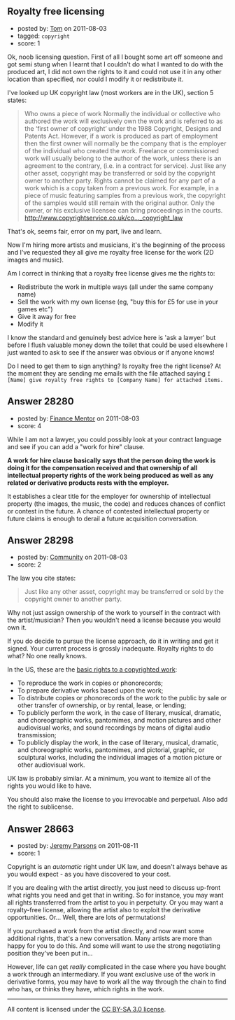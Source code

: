 ## Royalty free licensing

- posted by: [Tom](https://stackexchange.com/users/-1/8177-tom) on 2011-08-03
- tagged: `copyright`
- score: 1

Ok, noob licensing question. First of all I bought some art off someone and got semi stung when I learnt that I couldn't do what I wanted to do with the produced art, I did not own the rights to it and could not use it in any other location than specified, nor could I modify it or redistribute it.

I've looked up UK copyright law (most workers are in the UK), section 5 states:

> Who owns a piece of work Normally the individual or collective who
> authored the work will exclusively own the work and is referred to as
> the ‘first owner of copyright’ under the 1988 Copyright, Designs and
> Patents Act. However, if a work is produced as part of employment then
> the first owner will normally be the company that is the employer of
> the individual who created the work. Freelance or commissioned work
> will usually belong to the author of the work, unless there is an
> agreement to the contrary, (i.e. in a contract for service). Just like
> any other asset, copyright may be transferred or sold by the copyright
> owner to another party. Rights cannot be claimed for any part of a
> work which is a copy taken from a previous work. For example, in a
> piece of music featuring samples from a previous work, the copyright
> of the samples would still remain with the original author. Only the
> owner, or his exclusive licensee can bring proceedings in the courts.
> http://www.copyrightservice.co.uk/co..._copyright_law

That's ok, seems fair, error on my part, live and learn.

Now I'm hiring more artists and musicians, it's the beginning of the process and I've requested they all give me royalty free license for the work (2D images and music).

Am I correct in thinking that a royalty free license gives me the rights to:

- Redistribute the work in multiple ways (all under the same company name)
- Sell the work with my own license (eg, "buy this for £5 for use in your games etc")
- Give it away for free
- Modify it

I know the standard and genuinely best advice here is 'ask a lawyer' but before I flush valuable money down the toilet that could be used elsewhere I just wanted to ask to see if the answer was obvious or if anyone knows!

Do I need to get them to sign anything?  Is royalty free the right license?  At the moment they are sending me emails with the file attached saying `I [Name] give royalty free rights to [Company Name] for attached items.`


## Answer 28280

- posted by: [Finance Mentor](https://stackexchange.com/users/-1/11741-finance-mentor) on 2011-08-03
- score: 4

While I am not a lawyer, you could possibly look at your contract language and see if you can add a "work for hire" clause. 

**A work for hire clause basically says that the person doing the work is doing it for the compensation received and that ownership of all intellectual property rights of the work being produced as well as any related or derivative products rests with the employer.**

It establishes a clear title for the employer for  ownership of  intellectual property (the images, the music, the code) and reduces chances of conflict or contest in the future.  A chance of contested intellectual property or future claims is enough to derail a future acquisition conversation.  
 


## Answer 28298

- posted by: [Community](https://stackexchange.com/users/-1/-1-community) on 2011-08-03
- score: 2

<p>The law you cite states:</p>

<blockquote>
  <p>Just like any other asset, copyright may be transferred or sold by the copyright owner to another party.</p>
</blockquote>

<p>Why not just assign ownership of the work to yourself in the contract with the artist/musician?  Then you wouldn't need a license because you would own it.</p>

<p>If you do decide to pursue the license approach, do it in writing and get it signed.  Your current process is grossly inadequate.  Royalty rights to do what?  No one really knows.</p>

<p>In the US, these are the <a href="http://en.wikipedia.org/wiki/United_States_copyright_law#Exclusive_rights" rel="nofollow">basic rights to a copyrighted work</a>:</p>

<ul>
<li>To reproduce the work in copies or phonorecords;</li>
<li>To prepare derivative works based upon the work;</li>
<li>To distribute copies or phonorecords of the work to the public by sale or other transfer of ownership, or by rental, lease, or lending;</li>
<li>To publicly perform the work, in the case of literary, musical, dramatic, and choreographic works, pantomimes, and motion pictures and other audiovisual works, and sound recordings by means of digital audio transmission;</li>
<li>To publicly display the work, in the case of literary, musical, dramatic, and choreographic works, pantomimes, and pictorial, graphic, or sculptural works, including the individual images of a motion picture or other audiovisual work.</li>
</ul>

<p>UK law is probably similar.  At a minimum, you want to itemize all of the rights you would like to have.  </p>

<p>You should also make the license to you irrevocable and perpetual.  Also add the right to sublicense.</p>



## Answer 28663

- posted by: [Jeremy Parsons](https://stackexchange.com/users/-1/4291-jeremy-parsons) on 2011-08-11
- score: 1

Copyright is an *automatic* right under UK law, and doesn't always behave as you would expect - as you have discovered to your cost.

If you are dealing with the artist directly, you just need to discuss up-front what rights you need and get that in writing. So for instance, you may want all rights transferred from the artist to you in perpetuity. Or you may want a royalty-free license, allowing the artist also to exploit the derivative opportunities. Or... Well, there are lots of permutations!

If you purchased a work from the artist directly, and now want some additional rights, that's a new conversation. Many artists are more than happy for you to do this. And some will want to use the strong negotiating position they've been put in...

However, life can get *really* complicated in the case where you have bought a work through an intermediary. If you want exclusive use of the work in derivative forms, you may have to work all the way through the chain to find who has, or thinks they have, which rights in the work.



---

All content is licensed under the [CC BY-SA 3.0 license](https://creativecommons.org/licenses/by-sa/3.0/).
